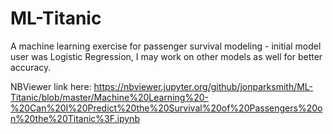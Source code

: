 # ML-Titanic
A machine learning exercise for passenger survival modeling - initial model user was Logistic Regression, I may work on other models as well for better accuracy.  

NBViewer link here: https://nbviewer.jupyter.org/github/jonparksmith/ML-Titanic/blob/master/Machine%20Learning%20-%20Can%20I%20Predict%20the%20Survival%20of%20Passengers%20on%20the%20Titanic%3F.ipynb
